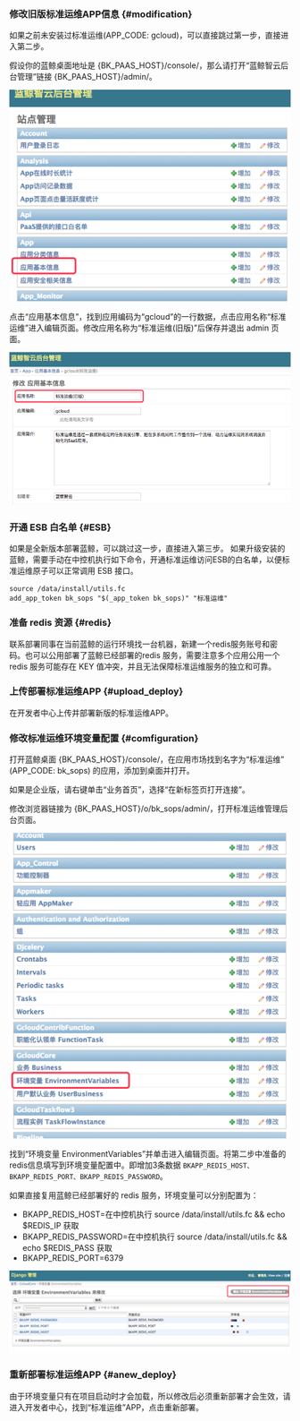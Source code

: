 ### 修改旧版标准运维APP信息 {#modification}

如果之前未安装过标准运维(APP_CODE: gcloud)，可以直接跳过第一步，直接进入第二步。

假设你的蓝鲸桌面地址是 {BK_PAAS_HOST}/console/，那么请打开“蓝鲸智云后台管理”链接 {BK_PAAS_HOST}/admin/。

![](../assets/11.png)

点击“应用基本信息”，找到应用编码为“gcloud”的一行数据，点击应用名称“标准运维”进入编辑页面。修改应用名称为“标准运维(旧版)”后保存并退出 admin 页面。

![](../assets/22.png)

### 开通 ESB 白名单 {#ESB}

如果是全新版本部署蓝鲸，可以跳过这一步，直接进入第三步。
如果升级安装的蓝鲸，需要手动在中控机执行如下命令，开通标准运维访问ESB的白名单，以便标准运维原子可以正常调用 ESB 接口。
```
source /data/install/utils.fc
add_app_token bk_sops "$(_app_token bk_sops)" "标准运维"
```

### 准备 redis 资源 {#redis}
联系部署同事在当前蓝鲸的运行环境找一台机器，新建一个redis服务账号和密码。也可以公用部署了蓝鲸已经部署的redis 服务，需要注意多个应用公用一个 redis 服务可能存在 KEY 值冲突，并且无法保障标准运维服务的独立和可靠。

### 上传部署标准运维APP {#upload_deploy}
在开发者中心上传并部署新版的标准运维APP。

### 修改标准运维环境变量配置 {#comfiguration}

打开蓝鲸桌面 {BK_PAAS_HOST}/console/，在应用市场找到名字为“标准运维” (APP_CODE: bk_sops) 的应用，添加到桌面并打开。

如果是企业版，请右键单击“业务首页”，选择“在新标签页打开连接”。

修改浏览器链接为 {BK_PAAS_HOST}/o/bk_sops/admin/，打开标准运维管理后台页面。

![](../assets/33.png)

找到“环境变量 EnvironmentVariables”并单击进入编辑页面。将第二步中准备的redis信息填写到环境变量配置中。即增加3条数据 `BKAPP_REDIS_HOST、BKAPP_REDIS_PORT、BKAPP_REDIS_PASSWORD`。

如果直接复用蓝鲸已经部署好的 redis 服务，环境变量可以分别配置为：
- BKAPP_REDIS_HOST=在中控机执行 source /data/install/utils.fc && echo $REDIS_IP 获取
- BKAPP_REDIS_PASSWORD=在中控机执行 source /data/install/utils.fc && echo $REDIS_PASS 获取
- BKAPP_REDIS_PORT=6379

![](../assets/44.png)

### 重新部署标准运维APP {#anew_deploy}
由于环境变量只有在项目启动时才会加载，所以修改后必须重新部署才会生效，请进入开发者中心，找到“标准运维”APP，点击重新部署。
